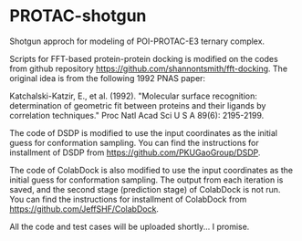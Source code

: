 # PROTAC-shotgun
Shotgun approch for modeling of POI-PROTAC-E3 ternary complex.

Scripts for FFT-based protein-protein docking is modified on the codes from github repository https://github.com/shannontsmith/fft-docking. The original idea is from the following 1992 PNAS paper:

Katchalski-Katzir, E., et al. (1992). "Molecular surface recognition: determination of geometric fit between proteins and their ligands by correlation techniques." Proc Natl Acad Sci U S A 89(6): 2195-2199.

The code of DSDP is modified to use the input coordinates as the initial guess for conformation sampling. You can find the instructions for installment of DSDP from https://github.com/PKUGaoGroup/DSDP.

The code of ColabDock is also modified to use the input coordinates as the initial guess for conformation sampling. The output from each iteration is saved, and the second stage (prediction stage) of ColabDock is not run. You can find the instructions for installment of ColabDock from https://github.com/JeffSHF/ColabDock.


All the code and test cases will be uploaded shortly... I promise.

